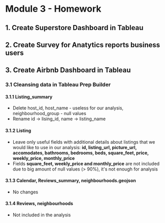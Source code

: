 # Module 3 - Homework

## 1. Create Superstore Dashboard in Tableau


## 2. Create Survey for Anatytics reports business users


## 3. Create Airbnb Dashboard in Tableau

### 3.1 Cleansing data in Tableau Prep Builder

#### 3.1.1 Listing_summary

* Delete host_id, host_name - useless for our analysis, neighbourhood_group - null values
* Rename id -> lising_id, name -> listing_name

#### 3.1.2 Listing

* Leave only useful fields with additional details about listings that we would like to use in our analysis: 
**id, listing_url, picture_url, accomodates, bathrooms, bedrooms, beds, square_feet, price, weekly_price, monthly_price**
* Fields **square_feet, weekly_price and monthly_price** are not included due to big amount of null values (> 90%), it's not enough for analysis

#### 3.1.3 Calendar, Reviews_summary, neighbourhoods.geojson

* No changes

#### 3.1.4 Reviews, neighbourhoods

* Not included in the analysis
